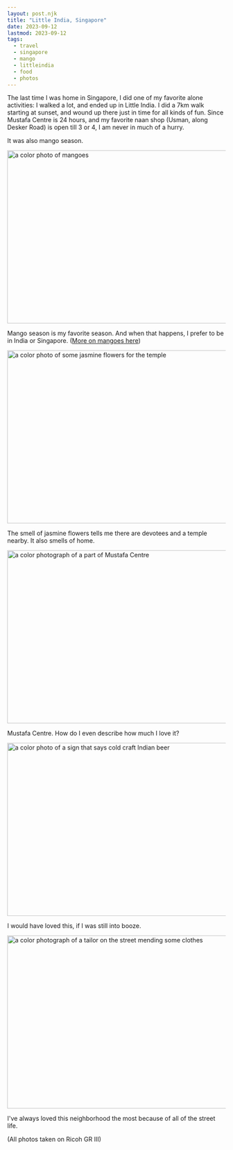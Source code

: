 ```yaml
---
layout: post.njk
title: "Little India, Singapore"
date: 2023-09-12
lastmod: 2023-09-12
tags:
  - travel
  - singapore
  - mango
  - littleindia
  - food
  - photos
---
```

The last time I was home in Singapore, I did one of my favorite alone activities: I walked a lot, and ended up in Little India. I did a 7km walk starting at sunset, and wound up there just in time for all kinds of fun. Since Mustafa Centre is 24 hours, and my favorite naan shop (Usman, along Desker Road) is open till 3 or 4, I am never in much of a hurry.

It was also mango season. 

<img src="/photos/uploads/r0006634.jpg" width="600" height="399" alt="a color photo of mangoes">

Mango season is my favorite season. And when that happens, I prefer to be in India or Singapore. ([More on mangoes here](https://buttondown.email/skinnylatte/archive/mango-madness/))

<img src="/photos/uploads/r0006638.jpg" width="600" height="399" alt="a color photo of some jasmine flowers for the temple">

The smell of jasmine flowers tells me there are devotees and a temple nearby. It also smells of home.

<img src="/photos/uploads/r0006653.jpg" width="600" height="399" alt="a color photograph of a part of Mustafa Centre">

Mustafa Centre. How do I even describe how much I love it?

<img src="/photos/uploads/r0006636.jpg" width="600" height="399" alt="a color photo of a sign that says cold craft Indian beer">

I would have loved this, if I was still into booze.

<img src="/photos/uploads/r0006639.jpg" width="600" height="399" alt="a color photograph of a tailor on the street mending some clothes">

I've always loved this neighborhood the most because of all of the street life.

(All photos taken on Ricoh GR III)
